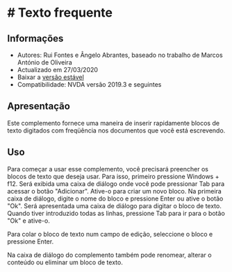 # # Texto frequente

## Informações
* Autores: Rui Fontes e Ângelo Abrantes, baseado no trabalho de Marcos António de Oliveira
* Actualizado em 27/03/2020
* Baixar a [versão estável][1]
* Compatibilidade: NVDA versão 2019.3 e seguintes

## Apresentação
Este complemento fornece uma maneira de inserir rapidamente blocos de texto digitados com freqüência nos documentos que você está escrevendo.

## Uso
Para começar a usar esse complemento, você precisará preencher os blocos de texto que deseja usar.
Para isso, primeiro pressione Windows + f12.
Será exibida uma caixa de diálogo onde você pode pressionar Tab para acessar o botão "Adicionar". Ative-o para criar um novo bloco.
Na primeira caixa de diálogo, digite o nome do bloco e pressione Enter ou ative o botão "Ok".
Será apresentada uma caixa de diálogo para digitar o bloco de texto.
Quando tiver  introduzido todas as linhas, pressione Tab para ir para o botão "Ok" e ative-o.

Para colar o bloco de texto num campo de edição, seleccione o bloco e pressione Enter.

Na caixa de diálogo do complemento também pode renomear, alterar o conteúdo ou eliminar um bloco de texto.

[1]: https://github.com/ruifontes/frequentText/releases/download/1.0/frequentText-1.0.nvda-addon
